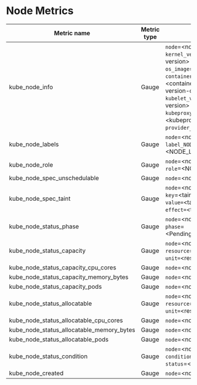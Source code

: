 # Node Metrics

| Metric name| Metric type | Labels/tags | Status |
| ---------- | ----------- | ----------- | ----------- |
| kube_node_info | Gauge | `node`=&lt;node-address&gt; <br> `kernel_version`=&lt;kernel-version&gt; <br> `os_image`=&lt;os-image-name&gt; <br> `container_runtime_version`=&lt;container-runtime-and-version-combination&gt; <br> `kubelet_version`=&lt;kubelet-version&gt; <br> `kubeproxy_version`=&lt;kubeproxy-version&gt; <br> `provider_id`=&lt;provider-id&gt; | STABLE |
| kube_node_labels | Gauge | `node`=&lt;node-address&gt; <br> `label_NODE_LABEL`=&lt;NODE_LABEL&gt;  | STABLE |
| kube_node_role | Gauge | `node`=&lt;node-address&gt; <br> `role`=&lt;NODE_ROLE&gt; | EXPERIMENTAL |
| kube_node_spec_unschedulable | Gauge | `node`=&lt;node-address&gt;|
| kube_node_spec_taint | Gauge | `node`=&lt;node-address&gt; <br> `key`=&lt;taint-key&gt; <br> `value=`&lt;taint-value&gt; <br> `effect=`&lt;taint-effect&gt; | STABLE |
| kube_node_status_phase| Gauge | `node`=&lt;node-address&gt; <br> `phase`=&lt;Pending\|Running\|Terminated&gt; | DEPRECATED |
| kube_node_status_capacity | Gauge | `node`=&lt;node-address&gt; <br> `resource`=&lt;resource-name&gt; <br> `unit=`&lt;resource-unit&gt;| STABLE |
| kube_node_status_capacity_cpu_cores | Gauge | `node`=&lt;node-address&gt;| DEPRECATED |
| kube_node_status_capacity_memory_bytes | Gauge | `node`=&lt;node-address&gt;| DEPRECATED |
| kube_node_status_capacity_pods | Gauge | `node`=&lt;node-address&gt;| DEPRECATED |
| kube_node_status_allocatable | Gauge | `node`=&lt;node-address&gt; <br> `resource`=&lt;resource-name&gt; <br> `unit=`&lt;resource-unit&gt;| STABLE |
| kube_node_status_allocatable_cpu_cores | Gauge | `node`=&lt;node-address&gt;| DEPRECATED |
| kube_node_status_allocatable_memory_bytes | Gauge | `node`=&lt;node-address&gt;| DEPRECATED |
| kube_node_status_allocatable_pods | Gauge | `node`=&lt;node-address&gt;| DEPRECATED |
| kube_node_status_condition | Gauge | `node`=&lt;node-address&gt; <br> `condition`=&lt;node-condition&gt; <br> `status`=&lt;true\|false\|unknown&gt; | STABLE |
| kube_node_created | Gauge | `node`=&lt;node-address&gt;| STABLE |
